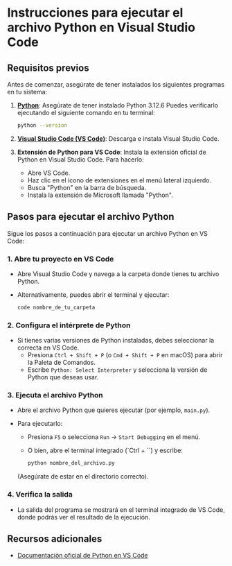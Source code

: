# Instrucciones para ejecutar el archivo Python en Visual Studio Code

## Requisitos previos

Antes de comenzar, asegúrate de tener instalados los siguientes programas en tu sistema:

1. **[Python](https://www.python.org/downloads/)**: Asegúrate de tener instalado Python 3.12.6 Puedes verificarlo ejecutando el siguiente comando en tu terminal:

    ```bash
    python --version
    ```

2. **[Visual Studio Code (VS Code)](https://code.visualstudio.com/Download)**: Descarga e instala Visual Studio Code.

3. **Extensión de Python para VS Code**: Instala la extensión oficial de Python en Visual Studio Code. Para hacerlo:
   - Abre VS Code.
   - Haz clic en el ícono de extensiones en el menú lateral izquierdo.
   - Busca "Python" en la barra de búsqueda.
   - Instala la extensión de Microsoft llamada "Python".

## Pasos para ejecutar el archivo Python

Sigue los pasos a continuación para ejecutar un archivo Python en VS Code:

### 1. Abre tu proyecto en VS Code

- Abre Visual Studio Code y navega a la carpeta donde tienes tu archivo Python.
- Alternativamente, puedes abrir el terminal y ejecutar:

    ```bash
    code nombre_de_tu_carpeta
    ```

### 2. Configura el intérprete de Python

- Si tienes varias versiones de Python instaladas, debes seleccionar la correcta en VS Code.
  - Presiona `Ctrl + Shift + P` (o `Cmd + Shift + P` en macOS) para abrir la Paleta de Comandos.
  - Escribe `Python: Select Interpreter` y selecciona la versión de Python que deseas usar.

### 3. Ejecuta el archivo Python

- Abre el archivo Python que quieres ejecutar (por ejemplo, `main.py`).
- Para ejecutarlo:
  - Presiona `F5` o selecciona `Run` -> `Start Debugging` en el menú.
  - O bien, abre el terminal integrado (`Ctrl + ``) y escribe:

    ```bash
    python nombre_del_archivo.py
    ```

  (Asegúrate de estar en el directorio correcto).

### 4. Verifica la salida

- La salida del programa se mostrará en el terminal integrado de VS Code, donde podrás ver el resultado de la ejecución.

## Recursos adicionales

- [Documentación oficial de Python en VS Code](https://code.visualstudio.com/docs/python/python-tutorial)
